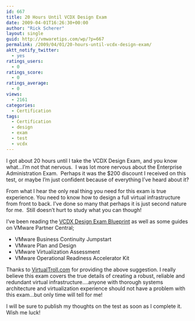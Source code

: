 ```yaml
---
id: 667
title: 20 Hours Until VCDX Design Exam
date: 2009-04-01T16:26:30+00:00
author: "Rick Scherer"
layout: single
guid: http://vmwaretips.com/wp/?p=667
permalink: /2009/04/01/20-hours-until-vcdx-design-exam/
aktt_notify_twitter:
  - yes
ratings_users:
  - 0
ratings_score:
  - 0
ratings_average:
  - 0
views:
  - 2161
categories:
  - Certification
tags:
  - Certification
  - design
  - exam
  - test
  - vcdx
---
```

I got about 20 hours until I take the VCDX Design Exam, and you know what&#8230;I&#8217;m not that nervous.  I was lot more nervous about the Enterprise Administration Exam.  Perhaps it was the $200 discount I received on this test, or maybe I&#8217;m just confident because of everything I&#8217;ve heard about it?

From what I hear the only real thing you need for this exam is true experience. You need to know how to design a full virtual infrastructure from front to back. I&#8217;ve done so many that perhaps it is just second nature for me.  Still doesn&#8217;t hurt to study what you can though!

I&#8217;ve been reading the <a href="http://mylearn.vmware.com/lcms/mL_faq/2256/DesignExamBlueprint.pdf" target="_blank">VCDX Design Exam Blueprint</a> as well as some guides on VMware Partner Central;

  * VMware Business Continuity Jumpstart
  * VMware Plan and Design
  * VMware Virtualization Assessment
  * VMware Operational Readiness Accelerator Kit

Thanks to <a href="http://www.virtualtroll.com/?p=132" target="_blank">VirtualTroll.com</a> for providing the above suggestion. I really believe this exam covers the true details of creating a robust, reliable and redundant virtual infrastructure&#8230;.anyone with thorough systems architecture and virtualization experience should not have a problem with this exam&#8230;but only time will tell for me!

I will be sure to publish my thoughts on the test as soon as I complete it.  Wish me luck!